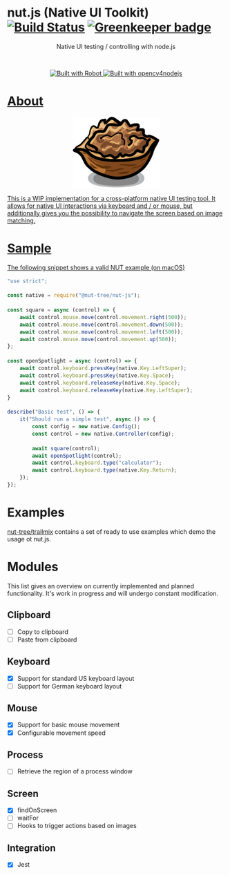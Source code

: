 # nut.js (Native UI Toolkit) [![Build Status](https://travis-ci.com/nut-tree/nut.js.svg?branch=master)](https://travis-ci.com/nut-tree/nut.js) [![Greenkeeper badge](https://badges.greenkeeper.io/nut-tree/nut.js.svg)](https://greenkeeper.io/)
<p align="center">
Native UI testing / controlling with node.js
</p>
<br/>
<p align="center">
	<a target="_blank" href="http://getrobot.net">
		<img src="https://img.shields.io/badge/Built_with-ROBOT-C86414.svg?style=flat-square" alt="Built with Robot" />
	</a>
	<a target="_blank" href="https://github.com/justadudewhohacks/opencv4nodejs">
		<img src="https://img.shields.io/badge/Built_with-opencv4nodejs-C86414.svg?style=flat-square" alt="Built with opencv4nodejs" />
</p>

# About

<p align="center">
    <img src=".gfx/nut.png" alt="logo" width="200"/>
</p>

This is a WIP implementation for a cross-platform native UI testing tool.
It allows for native UI interactions via keyboard and / or mouse,
but additionally gives you the possibility to navigate the screen based on image matching.

# Sample

The following snippet shows a valid NUT example (on macOS)

```js
"use strict";

const native = require("@nut-tree/nut-js");

const square = async (control) => {
    await control.mouse.move(control.movement.right(500));
    await control.mouse.move(control.movement.down(500));
    await control.mouse.move(control.movement.left(500));
    await control.mouse.move(control.movement.up(500));
};

const openSpotlight = async (control) => {
    await control.keyboard.pressKey(native.Key.LeftSuper);
    await control.keyboard.pressKey(native.Key.Space);
    await control.keyboard.releaseKey(native.Key.Space);
    await control.keyboard.releaseKey(native.Key.LeftSuper);
}

describe("Basic test", () => {
    it("Should run a simple test", async () => {
        const config = new native.Config();
        const control = new native.Controller(config);

        await square(control);
        await openSpotlight(control);
        await control.keyboard.type("calculator");
        await control.keyboard.type(native.Key.Return);
    });
});

```

# Examples

[nut-tree/trailmix](https://github.com/nut-tree/trailmix) contains a set of ready to use examples which demo the usage ot nut.js.

# Modules

This list gives an overview on currently implemented and planned functionality.
It's work in progress and will undergo constant modification.

## Clipboard

- [ ] Copy to clipboard
- [ ] Paste from clipboard

## Keyboard

- [x] Support for standard US keyboard layout
- [ ] Support for German keyboard layout

## Mouse

- [x] Support for basic mouse movement
- [x] Configurable movement speed

## Process

- [ ] Retrieve the region of a process window

## Screen

- [x] findOnScreen
- [ ] waitFor
- [ ] Hooks to trigger actions based on images

## Integration

- [x] Jest
